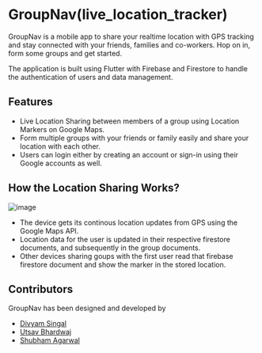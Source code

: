 # GroupNav(live_location_tracker)

GroupNav is a mobile app to share your realtime location with GPS tracking and stay connected with your friends, families and co-workers. Hop on in, form some groups and get started. 

The application is built using Flutter with Firebase and Firestore to handle the authentication of users and data management.


## Features
  
  - Live Location Sharing between members of a group using Location Markers on Google Maps.
  - Form multiple groups with your friends or family easily and share your location with each other.
  - Users can login either by creating an account or sign-in using their Google accounts as well.


## How the Location Sharing Works?
  ![image](https://user-images.githubusercontent.com/52448449/126298089-2a105b96-d4c6-4281-9b78-072df0f53524.png)

- The device gets its continous location updates from GPS using the Google Maps API.
- Location data for the user is updated in their respective firestore documents, and subsequently in the group documents.
- Other devices sharing goups with the first user read that firebase firestore document and show the marker in the stored location.

## Contributors
  GroupNav has been designed and developed by
  - [Divyam Singal](https://github.com/div5252)
  - [Utsav Bhardwaj](https://github.com/TenzonUltra)
  - [Shubham Agarwal](https://github.com/shubhamiitg)
